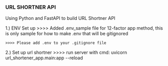 ### URL SHORTNER API 

Using Python and FastAPI to build URL Shortner API

1.) ENV Set up
    >>>> Added .env_sample file for 12-factor app method, this is only      sample for how to make .env that will be gitignored

    >>>> Please add .env to your .gitignore file

2.) Set up url shortner
    >>>> run server with cmd: uvicorn url_shortener_app.main:app --reload